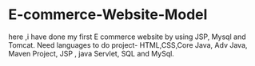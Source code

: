 # E-commerce-Website-Model
 here ,i have done my first  E commerce website by using JSP, Mysql and Tomcat.
 Need languages to do project- HTML,CSS,Core Java, Adv Java, Maven Project, JSP , java Servlet, SQL and MySql.
